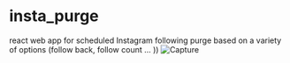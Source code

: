 # insta_purge
react web app for scheduled Instagram following purge based on a variety of options (follow back, follow count ... ))
![Capture](https://user-images.githubusercontent.com/32963293/89752727-8be84180-daa3-11ea-96fe-066a501d57fe.PNG)
